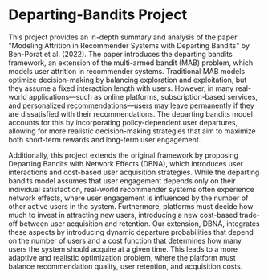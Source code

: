 # Departing-Bandits Project
This project provides an in-depth summary and analysis of the paper "Modeling Attrition in Recommender Systems with Departing Bandits" by Ben-Porat et al. (2022). The paper introduces the departing bandits framework, an extension of the multi-armed bandit (MAB) problem, which models user attrition in recommender systems. Traditional MAB models optimize decision-making by balancing exploration and exploitation, but they assume a fixed interaction length with users. However, in many real-world applications—such as online platforms, subscription-based services, and personalized recommendations—users may leave permanently if they are dissatisfied with their recommendations. The departing bandits model accounts for this by incorporating policy-dependent user departures, allowing for more realistic decision-making strategies that aim to maximize both short-term rewards and long-term user engagement.

Additionally, this project extends the original framework by proposing Departing Bandits with Network Effects (DBNA), which introduces user interactions and cost-based user acquisition strategies. While the departing bandits model assumes that user engagement depends only on their individual satisfaction, real-world recommender systems often experience network effects, where user engagement is influenced by the number of other active users in the system. Furthermore, platforms must decide how much to invest in attracting new users, introducing a new cost-based trade-off between user acquisition and retention. Our extension, DBNA, integrates these aspects by introducing dynamic departure probabilities that depend on the number of users and a cost function that determines how many users the system should acquire at a given time. This leads to a more adaptive and realistic optimization problem, where the platform must balance recommendation quality, user retention, and acquisition costs.
